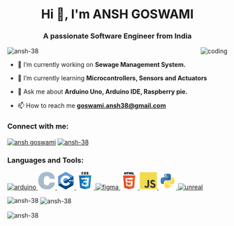 <h1 align="center">Hi 👋, I'm ANSH GOSWAMI</h1>
<h3 align="center">A passionate Software Engineer from India</h3>
<img align="right" alt="coding"  src="https://github.com/user-attachments/assets/651c1550-05ff-47d6-8c94-05936c5f0436" />


<p align="left"> <img src="https://komarev.com/ghpvc/?username=ansh-38&label=Profile%20views&color=0e75b6&style=flat" alt="ansh-38" /> </p>

- 🔭 I’m currently working on **Sewage Management System.**

- 🌱 I’m currently learning **Microcontrollers, Sensors and Actuators**

- 💬 Ask me about **Arduino Uno, Arduino IDE, Raspberry pie.**

- 📫 How to reach me **goswami.ansh38@gmail.com**

<h3 align="left">Connect with me:</h3>
<p align="left">
<a href="https://linkedin.com/in/ansh goswami" target="blank"><img align="center" src="https://raw.githubusercontent.com/rahuldkjain/github-profile-readme-generator/master/src/images/icons/Social/linked-in-alt.svg" alt="ansh goswami" height="30" width="40" /></a>
<a href="https://www.leetcode.com/ansh-38" target="blank"><img align="center" src="https://raw.githubusercontent.com/rahuldkjain/github-profile-readme-generator/master/src/images/icons/Social/leet-code.svg" alt="ansh-38" height="30" width="40" /></a>
</p>

<h3 align="left">Languages and Tools:</h3>
<p align="left"> <a href="https://www.arduino.cc/" target="_blank" rel="noreferrer"> <img src="https://cdn.worldvectorlogo.com/logos/arduino-1.svg" alt="arduino" width="40" height="40"/> </a> <a href="https://www.cprogramming.com/" target="_blank" rel="noreferrer"> <img src="https://raw.githubusercontent.com/devicons/devicon/master/icons/c/c-original.svg" alt="c" width="40" height="40"/> </a> <a href="https://www.w3schools.com/cpp/" target="_blank" rel="noreferrer"> <img src="https://raw.githubusercontent.com/devicons/devicon/master/icons/cplusplus/cplusplus-original.svg" alt="cplusplus" width="40" height="40"/> </a> <a href="https://www.w3schools.com/css/" target="_blank" rel="noreferrer"> <img src="https://raw.githubusercontent.com/devicons/devicon/master/icons/css3/css3-original-wordmark.svg" alt="css3" width="40" height="40"/> </a> <a href="https://www.figma.com/" target="_blank" rel="noreferrer"> <img src="https://www.vectorlogo.zone/logos/figma/figma-icon.svg" alt="figma" width="40" height="40"/> </a> <a href="https://www.w3.org/html/" target="_blank" rel="noreferrer"> <img src="https://raw.githubusercontent.com/devicons/devicon/master/icons/html5/html5-original-wordmark.svg" alt="html5" width="40" height="40"/> </a> <a href="https://developer.mozilla.org/en-US/docs/Web/JavaScript" target="_blank" rel="noreferrer"> <img src="https://raw.githubusercontent.com/devicons/devicon/master/icons/javascript/javascript-original.svg" alt="javascript" width="40" height="40"/> </a> <a href="https://www.python.org" target="_blank" rel="noreferrer"> <img src="https://raw.githubusercontent.com/devicons/devicon/master/icons/python/python-original.svg" alt="python" width="40" height="40"/> </a> <a href="https://unrealengine.com/" target="_blank" rel="noreferrer"> <img src="https://raw.githubusercontent.com/kenangundogan/fontisto/036b7eca71aab1bef8e6a0518f7329f13ed62f6b/icons/svg/brand/unreal-engine.svg" alt="unreal" width="40" height="40"/> </a> </p>

<p><img align="left" src="https://github-readme-stats.vercel.app/api/top-langs?username=ansh-38&show_icons=true&locale=en&layout=compact" alt="ansh-38" /></p>

<p>&nbsp;<img align="center" src="https://github-readme-stats.vercel.app/api?username=ansh-38&show_icons=true&locale=en" alt="ansh-38" /></p>

<p><img align="center" src="https://github-readme-streak-stats.herokuapp.com/?user=ansh-38&" alt="ansh-38" /></p>
